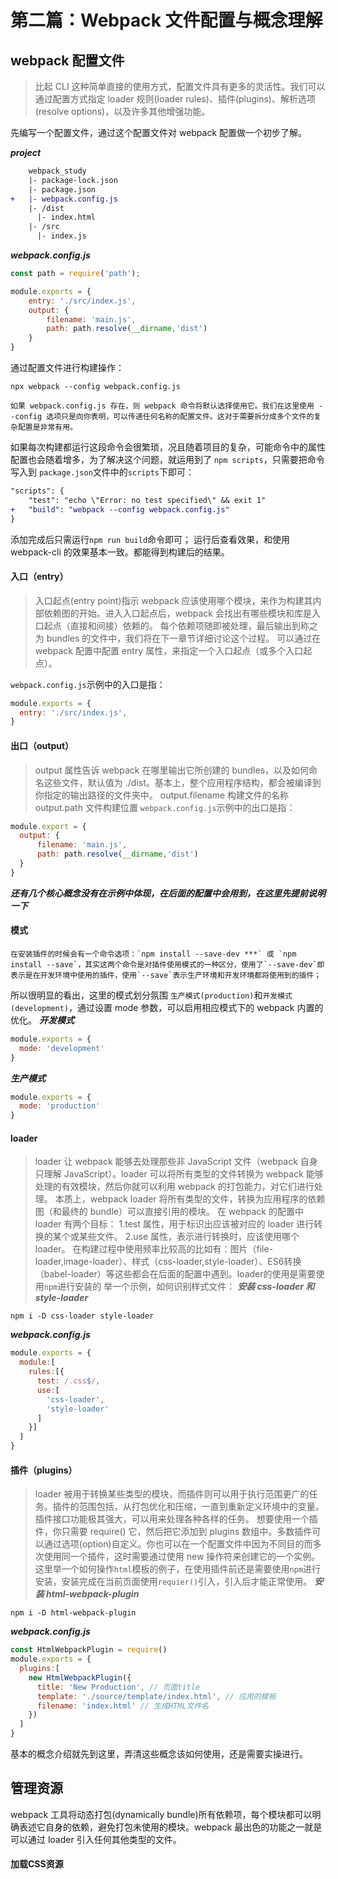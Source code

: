 第二篇：Webpack 文件配置与概念理解
===
## webpack 配置文件

>比起 CLI 这种简单直接的使用方式，配置文件具有更多的灵活性。我们可以通过配置方式指定 loader 规则(loader rules)、插件(plugins)、解析选项(resolve options)，以及许多其他增强功能。

  先编写一个配置文件，通过这个配置文件对 webpack 配置做一个初步了解。

***project***
```diff
    webpack_study
    |- package-lock.json
    |- package.json
+   |- webpack.config.js
    |- /dist
      |- index.html
    |- /src
      |- index.js 
```
***webpack.config.js***
```javascript
const path = require('path');

module.exports = {
    entry: './src/index.js',
    output: {
        filename: 'main.js',
        path: path.resolve(__dirname,'dist')
    }
}
```

  通过配置文件进行构建操作：
```npm
npx webpack --config webpack.config.js
```
`如果 webpack.config.js 存在，则 webpack 命令将默认选择使用它。我们在这里使用 --config 选项只是向你表明，可以传递任何名称的配置文件。这对于需要拆分成多个文件的复杂配置是非常有用。`

  如果每次构建都运行这段命令会很繁琐，况且随着项目的复杂，可能命令中的属性配置也会随着增多，为了解决这个问题，就运用到了 `npm scripts`，只需要把命令写入到 `package.json`文件中的`scripts`下即可：
```diff
"scripts": {
    "test": "echo \"Error: no test specified\" && exit 1"
+   "build": "webpack --config webpack.config.js"
}
```
  添加完成后只需运行`npm run build`命令即可；
  运行后查看效果，和使用webpack-cli 的效果基本一致。都能得到构建后的结果。
#### 入口（entry）
>入口起点(entry point)指示 webpack 应该使用哪个模块，来作为构建其内部依赖图的开始。进入入口起点后，webpack 会找出有哪些模块和库是入口起点（直接和间接）依赖的。
>每个依赖项随即被处理，最后输出到称之为 bundles 的文件中，我们将在下一章节详细讨论这个过程。
>可以通过在 webpack 配置中配置 entry 属性，来指定一个入口起点（或多个入口起点）。

  `webpack.config.js`示例中的入口是指：
```javascript
module.exports = {
  entry: './src/index.js',
}
```
#### 出口（output）
>output 属性告诉 webpack 在哪里输出它所创建的 bundles，以及如何命名这些文件，默认值为 ./dist。基本上，整个应用程序结构，都会被编译到你指定的输出路径的文件夹中。
>    output.filename 构建文件的名称
>    output.path 文件构建位置
  `webpack.config.js`示例中的出口是指：
```javascript
module.export = {
  output: {
      filename: 'main.js',
      path: path.resolve(__dirname,'dist')
  }
}
```
***还有几个核心概念没有在示例中体现，在后面的配置中会用到，在这里先提前说明一下***
#### 模式
    在安装插件的时候会有一个命令选项：`npm install --save-dev ***` 或 `npm install --save`，其实这两个命令是对插件使用模式的一种区分，使用了`--save-dev`即表示是在开发环境中使用的插件，使用`--save`表示生产环境和开发环境都将使用到的插件；
    
  所以很明显的看出，这里的模式划分氛围 `生产模式(production)`和`开发模式(development)`，通过设置 mode 参数，可以启用相应模式下的 webpack 内置的优化。
***开发模式***
```javascript
module.exports = {
  mode: 'development'
}
```
***生产模式***
```javascript
module.exports = {
  mode: 'production'
}
```
#### loader
>loader 让 webpack 能够去处理那些非 JavaScript 文件（webpack 自身只理解 JavaScript）。loader 可以将所有类型的文件转换为 webpack 能够处理的有效模块，然后你就可以利用 webpack 的打包能力，对它们进行处理。
>本质上，webpack loader 将所有类型的文件，转换为应用程序的依赖图（和最终的 bundle）可以直接引用的模块。
>在 webpack 的配置中 loader 有两个目标：
>  1.test 属性，用于标识出应该被对应的 loader 进行转换的某个或某些文件。
>  2.use 属性，表示进行转换时，应该使用哪个 loader。
  在构建过程中使用频率比较高的比如有：图片（file-loader,image-loader）、样式（css-loader,style-loader）、ES6转换（babel-loader）等这些都会在后面的配置中遇到。loader的使用是需要使用`npm`进行安装的
  举一个示例，如何识别样式文件：
***安装 css-loader 和 style-loader***
```npm
npm i -D css-loader style-loader
```
***webpack.config.js***
```javascript
module.exports = {
  module:[
    rules:[{
      test: /.css$/,
      use:[
        'css-loader',
        'style-loader'
      ]
    }]
  ]
}
```

#### 插件（plugins）
>loader 被用于转换某些类型的模块，而插件则可以用于执行范围更广的任务。插件的范围包括，从打包优化和压缩，一直到重新定义环境中的变量。插件接口功能极其强大，可以用来处理各种各样的任务。
>想要使用一个插件，你只需要 require() 它，然后把它添加到 plugins 数组中。多数插件可以通过选项(option)自定义。你也可以在一个配置文件中因为不同目的而多次使用同一个插件，这时需要通过使用 new 操作符来创建它的一个实例。
  这里举一个如何操作`html`模板的例子，在使用插件前还是需要使用`npm`进行安装，安装完成在当前页面使用`requier()`引入，引入后才能正常使用。
***安装 html-webpack-plugin***
```npm
npm i -D html-webpack-plugin
```
***webpack.config.js***
```javascript
const HtmlWebpackPlugin = require()
module.exports = {
  plugins:[
    new HtmlWebpackPlugin({
      title: 'New Production', // 页面title
      template: './source/template/index.html', // 应用的模板
      filename: 'index.html' // 生成HTML文件名
    })
  ]
}
```
  基本的概念介绍就先到这里，弄清这些概念该如何使用，还是需要实操进行。

## 管理资源
   webpack 工具将动态打包(dynamically bundle)所有依赖项，每个模块都可以明确表述它自身的依赖，避免打包未使用的模块。webpack 最出色的功能之一就是可以通过 loader 引入任何其他类型的文件。
#### 加载CSS资源
